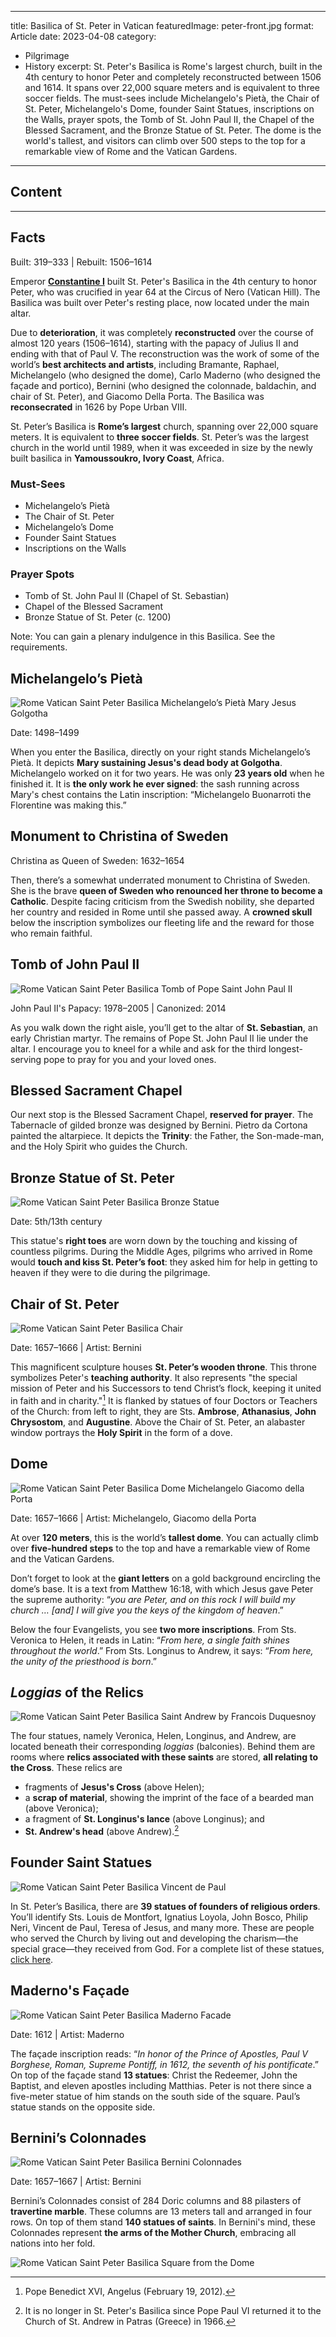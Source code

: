 ﻿
---
title: Basilica of St. Peter in Vatican
featuredImage: peter-front.jpg
format: Article
date: 2023-04-08
category:
  - Pilgrimage
  - History
excerpt: St. Peter's Basilica is Rome's largest church, built in the 4th century to honor Peter and completely reconstructed between 1506 and 1614. It spans over 22,000 square meters and is equivalent to three soccer fields. The must-sees include Michelangelo's Pietà, the Chair of St. Peter, Michelangelo's Dome, founder Saint Statues, inscriptions on the Walls, prayer spots, the Tomb of St. John Paul II, the Chapel of the Blessed Sacrament, and the Bronze Statue of St. Peter. The dome is the world's tallest, and visitors can climb over 500 steps to the top for a remarkable view of Rome and the Vatican Gardens.
---
## Content

---
## Facts
Built: 319–333 | Rebuilt: 1506–1614

Emperor [**Constantine I**](https://www.britannica.com/biography/Constantine-I-Roman-emperor) built St. Peter's Basilica in the 4th century to honor Peter, who was crucified in year 64 at the Circus of Nero (Vatican Hill). The Basilica was built over Peter's resting place, now located under the main altar.

Due to **deterioration**, it was completely **reconstructed** over the course of almost 120 years (1506–1614), starting with the papacy of Julius II and ending with that of Paul V. The reconstruction was the work of some of the world’s **best architects and artists**, including Bramante, Raphael, Michelangelo (who designed the dome), Carlo Maderno (who designed the façade and portico), Bernini (who designed the colonnade, baldachin, and chair of St. Peter), and Giacomo Della Porta. The Basilica was **reconsecrated** in 1626 by Pope Urban VIII.

St. Peter’s Basilica is **Rome’s largest** church, spanning over 22,000 square meters. It is equivalent to **three soccer fields**. St. Peter’s was the largest church in the world until 1989, when it was exceeded in size by the newly built basilica in **Yamoussoukro, Ivory Coast**, Africa.
 
### Must-Sees
- Michelangelo’s Pietà  
- The Chair of St. Peter  
- Michelangelo’s Dome  
- Founder Saint Statues  
- Inscriptions on the Walls

### Prayer Spots
- Tomb of St. John Paul II (Chapel of St. Sebastian)
- Chapel of the Blessed Sacrament  
- Bronze Statue of St. Peter (c. 1200)  

Note: You can gain a plenary indulgence in this Basilica. See the requirements.

## Michelangelo’s Pietà
![Rome Vatican Saint Peter Basilica Michelangelo’s Pietà Mary Jesus Golgotha](peter-pieta.jpg)

Date: 1498–1499

When you enter the Basilica, directly on your right stands Michelangelo’s Pietà. It depicts **Mary sustaining Jesus's dead body at Golgotha**. Michelangelo worked on it for two years. He was only **23 years old** when he finished it. It is **the only work he ever signed**: the sash running across Mary's chest contains the Latin inscription: “Michelangelo Buonarroti the Florentine was making this.”

## Monument to Christina of Sweden

Christina as Queen of Sweden: 1632–1654 

Then, there’s a somewhat underrated monument to Christina of Sweden. She is the brave **queen of Sweden who renounced her throne to become a Catholic**. Despite facing criticism from the Swedish nobility, she departed her country and resided in Rome until she passed away. A **crowned skull** below the inscription symbolizes our fleeting life and the reward for those who remain faithful.

## Tomb of John Paul II
![Rome Vatican Saint Peter Basilica Tomb of Pope Saint John Paul II](peter-jp2.jpg)

John Paul II's Papacy: 1978–2005 | Canonized: 2014

As you walk down the right aisle, you’ll get to the altar of **St. Sebastian**, an early Christian martyr. The remains of Pope St. John Paul II lie under the altar. I encourage you to kneel for a while and ask for the third longest-serving pope to pray for you and your loved ones.

## Blessed Sacrament Chapel

Our next stop is the Blessed Sacrament Chapel, **reserved for prayer**. The Tabernacle of gilded bronze was designed by Bernini. Pietro da Cortona painted the altarpiece. It depicts the **Trinity**: the Father, the Son-made-man, and the Holy Spirit who guides the Church.

## Bronze Statue of St. Peter
![Rome Vatican Saint Peter Basilica Bronze Statue](peter-bronze.jpg)

Date: 5th/13th century

This statue's **right toes** are worn down by the touching and kissing of countless pilgrims. During the Middle Ages, pilgrims who arrived in Rome would **touch and kiss St. Peter’s foot**: they asked him for help in getting to heaven if they were to die during the pilgrimage.

## Chair of St. Peter
![Rome Vatican Saint Peter Basilica Chair](peter-cathedra.jpg)

Date: 1657–1666 | Artist: Bernini

This magnificent sculpture houses **St. Peter’s wooden throne**. This throne symbolizes Peter's **teaching authority**. It also represents "the special mission of Peter and his Successors to tend Christ’s flock, keeping it united in faith and in charity."[^1] It is flanked by statues of four Doctors or Teachers of the Church: from left to right, they are Sts. **Ambrose**, **Athanasius**, **John Chrysostom**, and **Augustine**. Above the Chair of St. Peter, an alabaster window portrays the **Holy Spirit** in the form of a dove.

## Dome
![Rome Vatican Saint Peter Basilica Dome Michelangelo Giacomo della Porta](peter-dome.jpg)

Date: 1657–1666 | Artist: Michelangelo, Giacomo della Porta

At over **120 meters**, this is the world’s **tallest dome**. You can actually climb over **five-hundred steps** to the top and have a remarkable view of Rome and the Vatican Gardens.

Don’t forget to look at the **giant letters** on a gold background encircling the dome’s base. It is a text from Matthew 16:18, with which Jesus gave Peter the supreme authority: “*you are Peter, and on this rock I will build my church … [and] I will give you the keys of the kingdom of heaven*.”

Below the four Evangelists, you see **two more inscriptions**. From Sts. Veronica to Helen, it reads in Latin: “*From here, a single faith shines throughout the world*.” From Sts. Longinus to Andrew, it says: “*From here, the unity of the priesthood is born*.”

## *Loggias* of the Relics
![Rome Vatican Saint Peter Basilica Saint Andrew by Francois Duquesnoy](peter-andrew.jpg 'St. Andrew by Francois Duquesnoy')

The four statues, namely Veronica, Helen, Longinus, and Andrew, are located beneath their corresponding *loggias* (balconies). Behind them are rooms where **relics associated with these saints** are stored, **all relating to the Cross**. These relics are

- fragments of **Jesus's Cross** (above Helen);
- a **scrap of material**, showing the imprint of the face of a bearded man (above Veronica);
- a fragment of **St. Longinus's lance** (above Longinus); and
- **St. Andrew's head** (above Andrew).[^2]

## Founder Saint Statues
![Rome Vatican Saint Peter Basilica Vincent de Paul](peter-vdpaul.jpg 'St. Vincent de Paul, founder of the Congregation of the Mission')

In St. Peter’s Basilica, there are **39 statues of founders of religious orders**. You’ll identify Sts. Louis de Montfort, Ignatius Loyola, John Bosco, Philip Neri, Vincent de Paul, Teresa of Jesus, and many more. These are people who served the Church by living out and developing the charism—the special grace—they received from God. For a complete list of these statues, [click here](https://stpetersbasilica.info/Statues/Founders/FounderSaints.htm).

## Maderno's Façade
![Rome Vatican Saint Peter Basilica Maderno Facade](peter-facade.jpg)

Date: 1612 | Artist: Maderno

The façade inscription reads: “*In honor of the Prince of Apostles, Paul V Borghese, Roman, Supreme Pontiff, in 1612, the seventh of his pontificate*.” On top of the façade stand **13 statues**: Christ the Redeemer, John the Baptist, and eleven apostles including Matthias. Peter is not there since a five-meter statue of him stands on the south side of the square. Paul’s statue stands on the opposite side.

## Bernini’s Colonnades
![Rome Vatican Saint Peter Basilica Bernini Colonnades](peter-colonnades.jpg)

Date: 1657–1667 | Artist: Bernini

Bernini’s Colonnades consist of 284 Doric columns and 88 pilasters of **travertine marble**. These columns are 13 meters tall and arranged in four rows. On top of them stand **140 statues of saints**. In Bernini's mind, these Colonnades represent **the arms of the Mother Church**, embracing all nations into her fold.

![Rome Vatican Saint Peter Basilica Square from the Dome](peter-square.jpg)

[^1]:Pope Benedict XVI, Angelus (February 19, 2012).
[^2]:It is no longer in St. Peter's Basilica since Pope Paul VI returned it to the Church of St. Andrew in Patras (Greece) in 1966.
